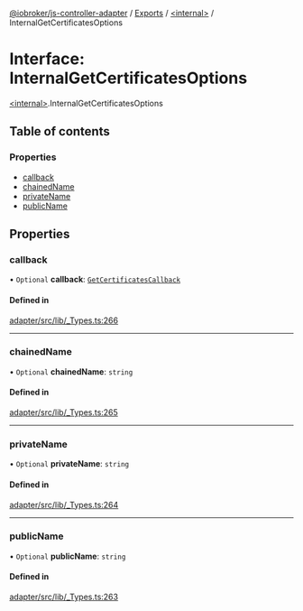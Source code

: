 [@iobroker/js-controller-adapter](../README.md) / [Exports](../modules.md) / [\<internal\>](../modules/internal_.md) / InternalGetCertificatesOptions

# Interface: InternalGetCertificatesOptions

[\<internal\>](../modules/internal_.md).InternalGetCertificatesOptions

## Table of contents

### Properties

- [callback](internal_.InternalGetCertificatesOptions.md#callback)
- [chainedName](internal_.InternalGetCertificatesOptions.md#chainedname)
- [privateName](internal_.InternalGetCertificatesOptions.md#privatename)
- [publicName](internal_.InternalGetCertificatesOptions.md#publicname)

## Properties

### callback

• `Optional` **callback**: [`GetCertificatesCallback`](../modules/internal_.md#getcertificatescallback)

#### Defined in

[adapter/src/lib/_Types.ts:266](https://github.com/ioBroker/ioBroker.js-controller/blob/1f96ea5e/packages/adapter/src/lib/_Types.ts#L266)

___

### chainedName

• `Optional` **chainedName**: `string`

#### Defined in

[adapter/src/lib/_Types.ts:265](https://github.com/ioBroker/ioBroker.js-controller/blob/1f96ea5e/packages/adapter/src/lib/_Types.ts#L265)

___

### privateName

• `Optional` **privateName**: `string`

#### Defined in

[adapter/src/lib/_Types.ts:264](https://github.com/ioBroker/ioBroker.js-controller/blob/1f96ea5e/packages/adapter/src/lib/_Types.ts#L264)

___

### publicName

• `Optional` **publicName**: `string`

#### Defined in

[adapter/src/lib/_Types.ts:263](https://github.com/ioBroker/ioBroker.js-controller/blob/1f96ea5e/packages/adapter/src/lib/_Types.ts#L263)
